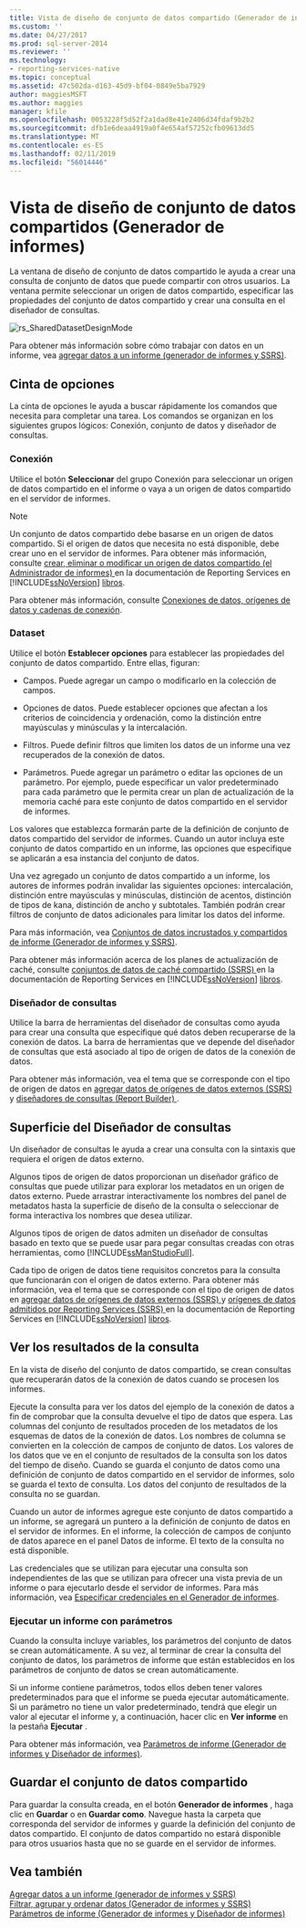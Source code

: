 ```yaml
---
title: Vista de diseño de conjunto de datos compartido (Generador de informes) | Microsoft Docs
ms.custom: ''
ms.date: 04/27/2017
ms.prod: sql-server-2014
ms.reviewer: ''
ms.technology:
- reporting-services-native
ms.topic: conceptual
ms.assetid: 47c502da-d163-45d9-bf04-0849e5ba7929
author: maggiesMSFT
ms.author: maggies
manager: kfile
ms.openlocfilehash: 0053228f5d52f2a1dad8e41e2406d34fdaf9b2b2
ms.sourcegitcommit: dfb1e6deaa4919a0f4e654af57252cfb09613dd5
ms.translationtype: MT
ms.contentlocale: es-ES
ms.lasthandoff: 02/11/2019
ms.locfileid: "56014446"
---
```

# <a name="shared-dataset-design-view-report-builder"></a>Vista de diseño de conjunto de datos compartidos (Generador de informes)
  La ventana de diseño de conjunto de datos compartido le ayuda a crear una consulta de conjunto de datos que puede compartir con otros usuarios. La ventana permite seleccionar un origen de datos compartido, especificar las propiedades del conjunto de datos compartido y crear una consulta en el diseñador de consultas.  
  
 ![rs_SharedDatasetDesignMode](../media/rs-shareddatasetdesignmode.gif "rs_SharedDatasetDesignMode")  
  
 Para obtener más información sobre cómo trabajar con datos en un informe, vea [agregar datos a un informe &#40;generador de informes y SSRS&#41;](../report-data/report-datasets-ssrs.md).  
  
##  <a name="Ribbon"></a> Cinta de opciones  
 La cinta de opciones le ayuda a buscar rápidamente los comandos que necesita para completar una tarea. Los comandos se organizan en los siguientes grupos lógicos: Conexión, conjunto de datos y diseñador de consultas.  
  
### <a name="connection"></a>Conexión  
 Utilice el botón **Seleccionar** del grupo Conexión para seleccionar un origen de datos compartido en el informe o vaya a un origen de datos compartido en el servidor de informes.  
  
> [!NOTE]  
>  Un conjunto de datos compartido debe basarse en un origen de datos compartido. Si el origen de datos que necesita no está disponible, debe crear uno en el servidor de informes. Para obtener más información, consulte [crear, eliminar o modificar un origen de datos compartido &#40;el Administrador de informes&#41; ](../create-delete-or-modify-a-shared-data-source-report-manager.md) en la documentación de Reporting Services en [!INCLUDE[ssNoVersion](../../../includes/ssnoversion-md.md)] [libros](https://go.microsoft.com/fwlink/?linkid=121312).  
  
 Para obtener más información, consulte [Conexiones de datos, orígenes de datos y cadenas de conexión](../data-connections-data-sources-and-connection-strings-in-report-builder.md).  
  
### <a name="dataset"></a>Dataset  
 Utilice el botón **Establecer opciones** para establecer las propiedades del conjunto de datos compartido. Entre ellas, figuran:  
  
-   Campos. Puede agregar un campo o modificarlo en la colección de campos.  
  
-   Opciones de datos. Puede establecer opciones que afectan a los criterios de coincidencia y ordenación, como la distinción entre mayúsculas y minúsculas y la intercalación.  
  
-   Filtros. Puede definir filtros que limiten los datos de un informe una vez recuperados de la conexión de datos.  
  
-   Parámetros. Puede agregar un parámetro o editar las opciones de un parámetro. Por ejemplo, puede especificar un valor predeterminado para cada parámetro que le permita crear un plan de actualización de la memoria caché para este conjunto de datos compartido en el servidor de informes.  
  
 Los valores que establezca formarán parte de la definición de conjunto de datos compartido del servidor de informes. Cuando un autor incluya este conjunto de datos compartido en un informe, las opciones que especifique se aplicarán a esa instancia del conjunto de datos.  
  
 Una vez agregado un conjunto de datos compartido a un informe, los autores de informes podrán invalidar las siguientes opciones: intercalación, distinción entre mayúsculas y minúsculas, distinción de acentos, distinción de tipos de kana, distinción de ancho y subtotales. También podrán crear filtros de conjunto de datos adicionales para limitar los datos del informe.  
  
 Para más información, vea [Conjuntos de datos incrustados y compartidos de informe &#40;Generador de informes y SSRS&#41;](../report-data/report-embedded-datasets-and-shared-datasets-report-builder-and-ssrs.md).  
  
 Para obtener más información acerca de los planes de actualización de caché, consulte [conjuntos de datos de caché compartido &#40;SSRS&#41; ](../report-server/cache-shared-datasets-ssrs.md) en la documentación de Reporting Services en [!INCLUDE[ssNoVersion](../../../includes/ssnoversion-md.md)] [libros](https://go.microsoft.com/fwlink/?linkid=121312).  
  
### <a name="query-designer"></a>Diseñador de consultas  
 Utilice la barra de herramientas del diseñador de consultas como ayuda para crear una consulta que especifique qué datos deben recuperarse de la conexión de datos. La barra de herramientas que ve depende del diseñador de consultas que está asociado al tipo de origen de datos de la conexión de datos.  
  
 Para obtener más información, vea el tema que se corresponde con el tipo de origen de datos en [agregar datos de orígenes de datos externos &#40;SSRS&#41; ](../report-data/add-data-from-external-data-sources-ssrs.md) y [diseñadores de consultas &#40;Report Builder&#41; ](../query-designers-report-builder.md) .  
  

  
##  <a name="DesignSurface"></a> Superficie del Diseñador de consultas  
 Un diseñador de consultas le ayuda a crear una consulta con la sintaxis que requiera el origen de datos externo.  
  
 Algunos tipos de origen de datos proporcionan un diseñador gráfico de consultas que puede utilizar para explorar los metadatos en un origen de datos externo. Puede arrastrar interactivamente los nombres del panel de metadatos hasta la superficie de diseño de la consulta o seleccionar de forma interactiva los nombres que desea utilizar.  
  
 Algunos tipos de origen de datos admiten un diseñador de consultas basado en texto que se puede usar para pegar consultas creadas con otras herramientas, como [!INCLUDE[ssManStudioFull](../../includes/ssmanstudiofull-md.md)].  
  
 Cada tipo de origen de datos tiene requisitos concretos para la consulta que funcionarán con el origen de datos externo. Para obtener más información, vea el tema que se corresponde con el tipo de origen de datos en [agregar datos de orígenes de datos externos &#40;SSRS&#41; ](../report-data/add-data-from-external-data-sources-ssrs.md) y [orígenes de datos admitidos por Reporting Services &#40;SSRS&#41; ](../create-deploy-and-manage-mobile-and-paginated-reports.md) en la documentación de Reporting Services en [!INCLUDE[ssNoVersion](../../../includes/ssnoversion-md.md)] [libros](https://go.microsoft.com/fwlink/?linkid=121312).  
  

  
##  <a name="Results"></a> Ver los resultados de la consulta  
 En la vista de diseño del conjunto de datos compartido, se crean consultas que recuperarán datos de la conexión de datos cuando se procesen los informes.  
  
 Ejecute la consulta para ver los datos del ejemplo de la conexión de datos a fin de comprobar que la consulta devuelve el tipo de datos que espera. Las columnas del conjunto de resultados proceden de los metadatos de los esquemas de datos de la conexión de datos. Los nombres de columna se convierten en la colección de campos de conjunto de datos. Los valores de los datos que ve en el conjunto de resultados de la consulta son los datos del tiempo de diseño. Cuando se guarda el conjunto de datos como una definición de conjunto de datos compartido en el servidor de informes, solo se guarda el texto de consulta. Los datos del conjunto de resultados de la consulta no se guardan.  
  
 Cuando un autor de informes agregue este conjunto de datos compartido a un informe, se agregará un puntero a la definición de conjunto de datos en el servidor de informes. En el informe, la colección de campos de conjunto de datos aparece en el panel Datos de informe. El texto de la consulta no está disponible.  
  
 Las credenciales que se utilizan para ejecutar una consulta son independientes de las que se utilizan para ofrecer una vista previa de un informe o para ejecutarlo desde el servidor de informes. Para más información, vea [Especificar credenciales en el Generador de informes](../specify-credentials-in-report-builder.md).  
  
### <a name="running-a-report-with-parameters"></a>Ejecutar un informe con parámetros  
 Cuando la consulta incluye variables, los parámetros del conjunto de datos se crean automáticamente. A su vez, al terminar de crear la consulta del conjunto de datos, los parámetros de informe que están establecidos en los parámetros de conjunto de datos se crean automáticamente.  
  
 Si un informe contiene parámetros, todos ellos deben tener valores predeterminados para que el informe se pueda ejecutar automáticamente. Si un parámetro no tiene un valor predeterminado, tendrá que elegir un valor al ejecutar el informe y, a continuación, hacer clic en **Ver informe** en la pestaña **Ejecutar** .  
  
 Para obtener más información, vea [Parámetros de informe &#40;Generador de informes y Diseñador de informes&#41;](../report-design/report-parameters-report-builder-and-report-designer.md).  
  

  
##  <a name="Save"></a> Guardar el conjunto de datos compartido  
 Para guardar la consulta creada, en el botón **Generador de informes** , haga clic en **Guardar** o en **Guardar como**. Navegue hasta la carpeta que corresponda del servidor de informes y guarde la definición del conjunto de datos compartido. El conjunto de datos compartido no estará disponible para otros usuarios hasta que no se guarde en el servidor de informes.  
  

  
## <a name="see-also"></a>Vea también  
 [Agregar datos a un informe &#40;generador de informes y SSRS&#41;](../report-data/report-datasets-ssrs.md)   
 [Filtrar, agrupar y ordenar datos &#40;Generador de informes y SSRS&#41;](../report-design/filter-group-and-sort-data-report-builder-and-ssrs.md)   
 [Parámetros de informe &#40;Generador de informes y Diseñador de informes&#41;](../report-design/report-parameters-report-builder-and-report-designer.md)  
  
  
